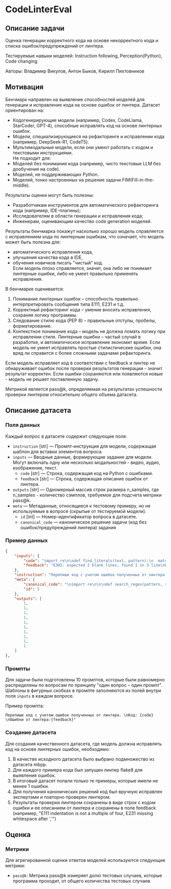 # CodeLinterEval


## Описание задачи

Оценка генерации корректного кода на основе некорректного кода и списка ошибок/предупреждений от линтера.

Тестируемые навыки моделей: Instruction following, Perception(Python), Code changing

Авторы: Владимир Викулов, Антон Быков, Кирилл Пихтовников


## Мотивация

Бенчмарк направлен на выявление способностей моделей для генерации и исправление кода на основе ошибок от линтера.
Датасет ориентирован на:  
- Кодогенерирующие модели (например, Codex, CodeLlama, StarCoder, GPT-4), способные исправлять код на основе линтерных ошибок.  
- Модели, специализирующиеся на рефакторинге и исправлении кода (например, DeepSeek-R1, CodeT5).
- Мультимодальные модели, если они умеют работать с кодом и текстовыми инструкциями.  
Не подходит для:  
- Моделей без понимания кода (например, чисто текстовые LLM без дообучения на code).  
- Моделей, не поддерживающих Python.  
- Моделей, тонко настроенных на решение задачи FIM(Fill-in-the-middle).

Результаты оценки могут быть полезны:  
- Разработчикам инструментов для автоматического рефакторинга кода (например, IDE-плагины);  
- Исследователям в области генерации и исправления кода;  
- Инженерам, оценивающим качество code generation моделей.  

Результаты бенчмарка покажут насколько хорошо модель справляется с исправлением кода по линтерным ошибкам, что означает, что модель 
может быть полезна для:  
  - автоматического исправления кода,  
  - улучшения качества кода в IDE,  
  - обучения новичков писать "чистый" код.  
Если модель плохо справляется, значит, она либо не понимает линтерные ошибки, либо не умеет правильно применять исправления. 

В бенчмарке оценивается:  
1. Понимание линтерных ошибок – способность правильно интерпретировать сообщения типа E111, E231 и т.д.  
2. Корректный рефакторинг кода – умение вносить исправления, сохраняя логику программы.  
3. Следование стилю кода (PEP 8) – правильные отступы, пробелы, форматирование.  
4. Контекстное понимание кода – модель не должна ломать логику при исправлении стиля.
Линтерные ошибки – частый случай в разработке, и автоматическое исправление экономит время.
Если модель не умеет исправлять простые стилистические ошибки, она вряд ли справится с более сложными задачами рефакторинга.  

Если модель исправляет код в соответствии с feedback и линтер не обнаруживает ошибок после проверки результатов генерации - значит результат корректен.
Если ошибки сохраняются или появляются новые - модель не решает поставленную задачу.

Метрикой является pass@k, определяемая на результатах успешности проверки линтером относительно общего объема датасета.


## Описание датасета

### Поля данных

Каждый вопрос в датасете содержит следующие поля:

- `instruction` [str] — Промпт-инструкция для модели, содержащая шаблон для вставки элементов вопроса.
- `inputs` — Вводные данные, формирующие задание для модели. Могут включать одну или несколько модальностей - видео, аудио, изображение, текст.
    - `code` [str] — Строка, содержащая код на Python с ошибками.
    - `feedback` [str] — Строка, содержащая описание ошибок от линтера.
- `outputs` [str] — Одномерный массив строк размера n_samples, где n_samples - количество сэмплов, требуемое для подсчета метрики pass@k.
- `meta` — Метаданные, относящиеся к тестовому примеру, но не используемые в вопросе (скрытые от тестируемой модели).
    - `id` [int] — Номер-идентификатор вопроса в датасете.
    - `canonical_code` — каноническое решение задачи (код без ошибок/предупреждений линтера) задания

### Пример данных

```json
{
	"inputs": {
		"code": "import re\n\ndef find_literals(text, pattern):\n  match = re.search(pattern, text)\n  s = match.start()\n  e = match.end()\n  return (match.re.pattern, s, e)",
		"feedback": "E302: expected 2 blank lines, found 1 in 3 line\nE111: indentation is not a multiple of 4 in 4 line\nE111: indentation is not a multiple of 4 in 5 line\nE111: indentation is not a multiple of 4 in 6 line\nE111: indentation is not a multiple of 4 in 7 line\nW292: no newline at end of file in 7 line\n"
	},
	"instruction": "Перепиши код с учетом ошибок полученных от линтера. \nКод: {code} \nОшибки от линтера:{feedback}",
	"meta": {
		"canonical_code": "\nimport re\n\n\ndef search_regex(pattern, string):\n    match = re.search(pattern, string)\n    if match:\n        return match.group(), match.start(), match.end()\n    else:\n        return None\n",
		"id": 5
	},
	"outputs": [
		1,
		1,
		1,
		1,
		1,
		1,
		1,
		1,
		1,
		1
	]
},
```


### Промпты

Для задачи были подготовлены 10 промптов, которые были равномерно распределены по вопросам по принципу "один вопрос – один промпт". Шаблоны в фигурных скобках в промпте заполняются из полей внутри поля `inputs` в каждом вопросе.


Пример промпта:

```
Перепиши код с учетом ошибок полученных от линтера. \nКод: {code} \nОшибки от линтера:{feedback}"
```


### Создание датасета

Для создания качественного датасета, где модель должна исправлять код на основе линтерных ошибок, необходимо:  
1. В качестве исходного датасета было выбрано подмножество из датасета mbpp.  
2. Для каждого примера кода был запущен линтер flake8 для выявления ошибок.  
3. В итоговый датасет попали только те примеры, которые имели не менее 1 ошибки.
4. Для получения канонических решений код был вручную исправлен экспертами и повторно проверен линтером.  
5. Результаты проверки линтером сохранены в виде строк с кодом ошибки и ее описанием от линтера и сохранены в поле feedback (например, 
"E111 indentation is not a multiple of four, E231 missing whitespace after ','")


## Оценка


### Метрики

Для агрегированной оценки ответов моделей используются следующие метрики:

- `pass@k`: Метрика pass@k измеряет долю тестовых случаев, которые программа проходит, от общего количества тестовых случаев
